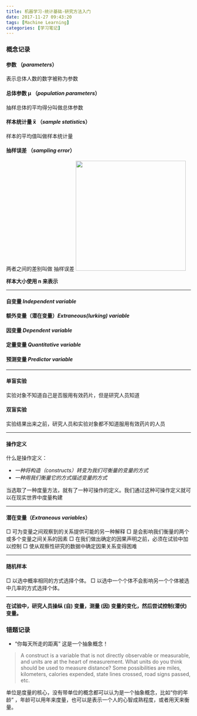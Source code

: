 ```yaml
---
title: 机器学习-统计基础-研究方法入门
date: 2017-11-27 09:43:20
tags: [Machine Learning]
categories: [学习笔记]
---
```


### 概念记录

#### 参数 （*parameters*）
表示总体人数的数字被称为参数


####  总体参数  μ （*population parameters*）
抽样总体的平均得分叫做总体参数


#### 样本统计量 x̅ （*sample statistic*s）
样本的平均值叫做样本统计量

<!--more-->
#### 抽样误差 （*sampling error*）

两者之间的差别叫做 抽样误差
<img src="http://qiniu.huyangjie.cn/article/img/sampling_error.jpg" width="300px">

__样本大小使用 n 来表示__

--- 
#### 自变量 _Independent variable_
#### 额外变量（潜在变量）_Extraneous(lurking) variable_
#### 因变量 _Dependent variable_
#### 定量变量 _Quantitative variable_
#### 预测变量 _Predictor variable_

---
#### 单盲实验 
实验对象不知道自己是否服用有效药片，但是研究人员知道

#### 双盲实验
实验结果出来之前，研究人员和实验对象都不知道服用有效药片的人员

--- 
#### 操作定义
什么是操作定义：
* _一种将构造（constructs）转变为我们可衡量的变量的方式_
* _一种用我们衡量它的方式描述变量的方式_

 当选取了一种度量方法，就有了一种可操作的定义。我们通过这种可操作定义就可以在现实世界中度量构建
 
 ---
#### 潜在变量（_Extraneous variables_）
 □ 可为变量之间观察到的关系提供可能的另一种解释
□ 是会影响我们衡量的两个或多个变量之间关系的因素
□ 在我们做出确定的因果声明之前，必须在试验中加以控制
□ 使从观察性研究的数据中确定因果关系变得困难

---
#### 随机样本
□ 以选中概率相同的方式选择个体。
□ 以选中一个个体不会影响另一个个体被选中几率的方式选择个体。

---
__在试验中，研究人员操纵 (自) 变量，测量 (因) 变量的变化，然后尝试控制(潜伏)变量。__

### 错题记录

* “你每天所走的距离” 这是一个抽象概念！

>A construct is a variable that is not directly observable or measurable, and units are at the heart of measurement. What units do you think should be used to measure distance? Some possibilities are miles, kilometers, calories expended, state lines crossed, road signs passed, etc.

单位是度量的核心，没有带单位的概念都可以认为是一个抽象概念，比如“你的年龄” ，年龄可以用年来度量，也可以是表示一个人的心智成熟程度，或者用天来衡量。



